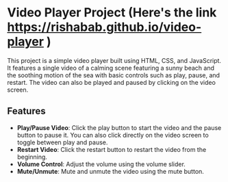 # Video Player Project (Here's the link https://rishabab.github.io/video-player )

This project is a simple video player built using HTML, CSS, and JavaScript. 
It features a single video of a calming scene featuring a sunny beach and the soothing motion of the sea
with basic controls such as play, pause, and restart. 
The video can also be played and paused by clicking on the video screen.

## Features

- **Play/Pause Video**: Click the play button to start the video and the pause button to pause it. You can also click directly on the video screen to toggle between play and pause.
- **Restart Video**: Click the restart button to restart the video from the beginning.
- **Volume Control**: Adjust the volume using the volume slider.
- **Mute/Unmute**: Mute and unmute the video using the mute button.




